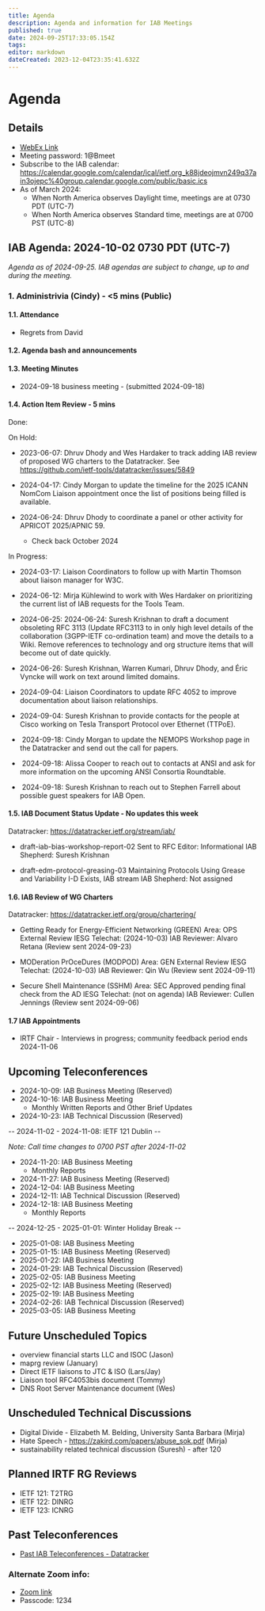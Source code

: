 ```yaml
---
title: Agenda
description: Agenda and information for IAB Meetings
published: true
date: 2024-09-25T17:33:05.154Z
tags: 
editor: markdown
dateCreated: 2023-12-04T23:35:41.632Z
---
```


# Agenda
## Details

* [WebEx Link](https://ietf.webex.com/ietf/j.php?MTID=m92c425d161e1be552b21d6b84b1c09f6)
* Meeting password: 1@Bmeet
* Subscribe to the IAB calendar: https://calendar.google.com/calendar/ical/ietf.org_k88jdeojmvn249q37ain3ojepc%40group.calendar.google.com/public/basic.ics
* As of March 2024:
    * When North America observes Daylight time, meetings are at 0730 PDT (UTC-7)
    * When North America observes Standard time, meetings are at 0700 PST (UTC-8)

## IAB Agenda: 2024-10-02 0730 PDT (UTC-7) 

*Agenda as of 2024-09-25. IAB agendas are subject to change, up to and during the meeting.*


### 1. Administrivia (Cindy) - <5 mins (Public)

#### 1.1. Attendance 

* Regrets from David

#### 1.2. Agenda bash and announcements 




#### 1.3. Meeting Minutes 

* 2024-09-18 business meeting - (submitted 2024-09-18)

#### 1.4. Action Item Review - 5 mins

Done:



On Hold:

*  2023-06-07: Dhruv Dhody and Wes Hardaker to track adding IAB
    review of proposed WG charters to the Datatracker.
    See https://github.com/ietf-tools/datatracker/issues/5849

*  2024-04-17: Cindy Morgan to update the timeline for the 2025 ICANN
    NomCom Liaison appointment once the list of positions being filled
    is available.

*  2024-06-24: Dhruv Dhody to coordinate a panel or other activity for 
    APRICOT 2025/APNIC 59.
    - Check back October 2024

In Progress:

*  2024-03-17: Liaison Coordinators to follow up with Martin Thomson about 
    liaison manager for W3C.
    
*  2024-06-12: Mirja Kühlewind to work with Wes Hardaker on 
    prioritizing the current list of IAB requests for the Tools Team.

*  2024-06-25: 2024-06-24: Suresh Krishnan to draft a document 
    obsoleting RFC 3113 (Update RFC3113 to in only high level details 
    of the collaboration (3GPP-IETF co-ordination team) and move the 
    details to a Wiki. Remove references to technology and org 
    structure items that will become out of date quickly.

*  2024-06-26: Suresh Krishnan, Warren Kumari, Dhruv Dhody, and Éric 
    Vyncke will work on text around limited domains.

*  2024-09-04: Liaison Coordinators to update RFC 4052 to improve 
    documentation about liaison relationships.

*  2024-09-04: Suresh Krishnan to provide contacts for the people at 
    Cisco working on Tesla Transport Protocol over Ethernet (TTPoE).
    
*   2024-09-18: Cindy Morgan to update the NEMOPS Workshop page in the 
    Datatracker and send out the call for papers.

*   2024-09-18: Alissa Cooper to reach out to contacts at ANSI and ask 
    for more information on the upcoming ANSI Consortia Roundtable.

*   2024-09-18: Suresh Krishnan to reach out to Stephen Farrell about 
    possible guest speakers for IAB Open.

#### 1.5. IAB Document Status Update - No updates this week

 Datatracker: https://datatracker.ietf.org/stream/iab/

*  draft-iab-bias-workshop-report-02
    Sent to RFC Editor: Informational
    IAB Shepherd: Suresh Krishnan

*  draft-edm-protocol-greasing-03 
    Maintaining Protocols Using Grease and Variability
    I-D Exists, IAB stream
    IAB Shepherd: Not assigned


#### 1.6. IAB Review of WG Charters 

 Datatracker: https://datatracker.ietf.org/group/chartering/	

* Getting Ready for Energy-Efficient Networking (GREEN)
    Area: OPS
    External Review
    IESG Telechat: (2024-10-03)
    IAB Reviewer: Alvaro Retana (Review sent 2024-09-23)

* MODeration PrOceDures (MODPOD)
    Area: GEN
    External Review
    IESG Telechat: (2024-10-03)
    IAB Reviewer: Qin Wu (Review sent 2024-09-11)

*  Secure Shell Maintenance (SSHM)
    Area: SEC
    Approved pending final check from the AD
    IESG Telechat: (not on agenda)
    IAB Reviewer: Cullen Jennings (Review sent 2024-09-06)


#### 1.7 IAB Appointments

*  IRTF Chair - Interviews in progress; community feedback period ends 2024-11-06


## Upcoming Teleconferences 

* 2024-10-09: IAB Business Meeting (Reserved)
* 2024-10-16: IAB Business Meeting
    * Monthly Written Reports and Other Brief Updates
* 2024-10-23: IAB Technical Discussion (Reserved)

-- 2024-11-02 - 2024-11-08: IETF 121 Dublin --

*Note: Call time changes to 0700 PST after 2024-11-02*

* 2024-11-20: IAB Business Meeting
    * Monthly Reports
* 2024-11-27: IAB Business Meeting (Reserved)
* 2024-12-04: IAB Business Meeting
* 2024-12-11: IAB Technical Discussion (Reserved)
* 2024-12-18: IAB Business Meeting
    * Monthly Reports

-- 2024-12-25 - 2025-01-01: Winter Holiday Break --

* 2025-01-08: IAB Business Meeting
* 2025-01-15: IAB Business Meeting (Reserved)
* 2025-01-22: IAB Business Meeting
* 2024-01-29: IAB Technical Discussion (Reserved)
* 2025-02-05: IAB Business Meeting
* 2025-02-12: IAB Business Meeting (Reserved)
* 2025-02-19: IAB Business Meeting
* 2024-02-26: IAB Technical Discussion (Reserved)
* 2025-03-05: IAB Business Meeting



## Future Unscheduled Topics 

* overview financial starts LLC and ISOC (Jason)
* maprg review (January)
* Direct IETF liaisons to JTC & ISO (Lars/Jay)
* Liaison tool RFC4053bis document (Tommy)
* DNS Root Server Maintenance document (Wes)

## Unscheduled Technical Discussions

* Digital Divide - Elizabeth M. Belding, University Santa Barbara (Mirja)
* Hate Speech - https://zakird.com/papers/abuse_sok.pdf (Mirja)
* sustainability related technical discussion (Suresh) - after 120


## Planned IRTF RG Reviews 

* IETF 121: T2TRG
* IETF 122: DINRG
* IETF 123: ICNRG

## Past Teleconferences 

* [Past IAB Teleconferences - Datatracker](https://datatracker.ietf.org/group/iab/meetings/)



### Alternate Zoom info:

* [Zoom link](https://ietf.zoom.us/j/2649121587?pwd=dVJXTHRoQ2RqeE5tY2huWFFDdTFpdz09)
* Passcode: 1234
